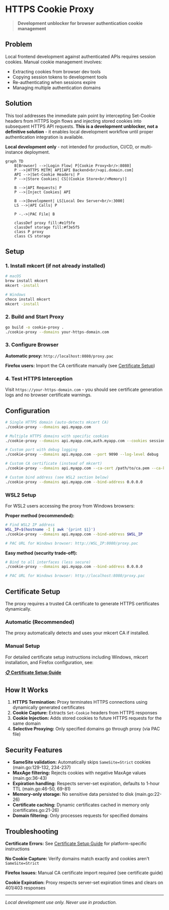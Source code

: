 # HTTPS Cookie Proxy

> **Development unblocker for browser authentication cookie management**

## Problem

Local frontend development against authenticated APIs requires session cookies. Manual cookie management involves:
- Extracting cookies from browser dev tools
- Copying session tokens to development tools
- Re-authenticating when sessions expire
- Managing multiple authentication domains

## Solution

This tool addresses the immediate pain point by intercepting Set-Cookie headers from HTTPS login flows and injecting stored cookies into subsequent HTTPS API requests. **This is a development unblocker, not a definitive solution** - it enables local development workflow until proper authentication integration is available.

**Local development only** - not intended for production, CI/CD, or multi-instance deployment.

```mermaid
graph TD
    B[Browser] -->|Login Flow| P[Cookie Proxy<br/>:8080]
    P -->|HTTPS MITM| API[API Backend<br/>api.domain.com]
    API -->|Set-Cookie Headers| P
    P -->|Store Cookies| CS[(Cookie Store<br/>Memory)]
    
    B -->|API Requests| P
    P -->|Inject Cookies| API
    
    B -->|Development| LS[Local Dev Server<br/>:3000]
    LS -->|API Calls| P
    
    P -.->|PAC File| B
    
    classDef proxy fill:#e1f5fe
    classDef storage fill:#f3e5f5
    class P proxy
    class CS storage
```

## Setup

### 1. Install mkcert (if not already installed)
```bash
# macOS
brew install mkcert
mkcert -install

# Windows  
choco install mkcert
mkcert -install
```

### 2. Build and Start Proxy
```bash
go build -o cookie-proxy .
./cookie-proxy --domains your-https-domain.com
```

### 3. Configure Browser
**Automatic proxy:** `http://localhost:8080/proxy.pac`

**Firefox users:** Import the CA certificate manually (see [Certificate Setup](CERTIFICATE_SETUP.md))

### 4. Test HTTPS Interception
Visit `https://your-https-domain.com` - you should see certificate generation logs and no browser certificate warnings.

## Configuration

```bash
# Single HTTPS domain (auto-detects mkcert CA)
./cookie-proxy --domains api.myapp.com

# Multiple HTTPS domains with specific cookies  
./cookie-proxy --domains api.myapp.com,auth.myapp.com --cookies session_id,auth_token

# Custom port with debug logging
./cookie-proxy --domains api.myapp.com --port 9090 --log-level debug

# Custom CA certificate (instead of mkcert)
./cookie-proxy --domains api.myapp.com --ca-cert /path/to/ca.pem --ca-key /path/to/ca-key.pem

# Custom bind address (see WSL2 section below)
./cookie-proxy --domains api.myapp.com --bind-address 0.0.0.0
```

### WSL2 Setup

For WSL2 users accessing the proxy from Windows browsers:

**Proper method (recommended):**
```bash
# Find WSL2 IP address
WSL_IP=$(hostname -I | awk '{print $1}')
./cookie-proxy --domains api.myapp.com --bind-address $WSL_IP

# PAC URL for Windows browser: http://WSL_IP:8080/proxy.pac
```

**Easy method (security trade-off):**
```bash
# Bind to all interfaces (less secure)
./cookie-proxy --domains api.myapp.com --bind-address 0.0.0.0

# PAC URL for Windows browser: http://localhost:8080/proxy.pac
```

## Certificate Setup

The proxy requires a trusted CA certificate to generate HTTPS certificates dynamically.

### Automatic (Recommended)
The proxy automatically detects and uses your mkcert CA if installed.

### Manual Setup  
For detailed certificate setup instructions including Windows, mkcert installation, and Firefox configuration, see:

**[📋 Certificate Setup Guide](CERTIFICATE_SETUP.md)**

## How It Works

1. **HTTPS Termination:** Proxy terminates HTTPS connections using dynamically generated certificates
2. **Cookie Capture:** Extracts `Set-Cookie` headers from HTTPS responses  
3. **Cookie Injection:** Adds stored cookies to future HTTPS requests for the same domain
4. **Selective Proxying:** Only specified domains go through proxy (via PAC file)

## Security Features

- **SameSite validation:** Automatically skips `SameSite=Strict` cookies (main.go:129-132, 234-237)
- **MaxAge filtering:** Rejects cookies with negative MaxAge values (main.go:36-43)
- **Expiration handling:** Respects server-set expiration, defaults to 1-hour TTL (main.go:46-50, 69-81)
- **Memory-only storage:** No sensitive data persisted to disk (main.go:22-26)
- **Certificate caching:** Dynamic certificates cached in memory only (certificates.go:21-26)
- **Domain filtering:** Only processes requests for specified domains

## Troubleshooting

**Certificate Errors:** See [Certificate Setup Guide](CERTIFICATE_SETUP.md) for platform-specific instructions

**No Cookie Capture:** Verify domains match exactly and cookies aren't `SameSite=Strict`

**Firefox Issues:** Manual CA certificate import required (see certificate guide)

**Cookie Expiration:** Proxy respects server-set expiration times and clears on 401/403 responses

---

*Local development use only. Never use in production.*